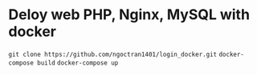 # Deloy web PHP, Nginx, MySQL with docker
`git clone https://github.com/ngoctran1401/login_docker.git`
`docker-compose build`
`docker-compose up`